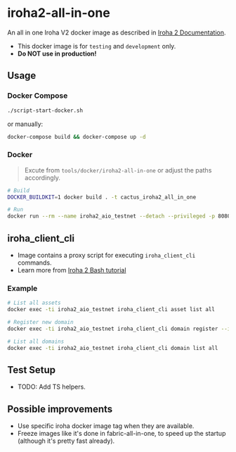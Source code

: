 # iroha2-all-in-one

An all in one Iroha V2 docker image as described in [Iroha 2 Documentation](https://hyperledger.github.io/iroha-2-docs/guide/build-and-install.html).
- This docker image is for `testing` and `development` only.
- **Do NOT use in production!**

## Usage

### Docker Compose
``` bash
./script-start-docker.sh
```

or manually:

``` bash
docker-compose build && docker-compose up -d
```

### Docker
> Excute from `tools/docker/iroha2-all-in-one` or adjust the paths accordingly.

``` bash
# Build
DOCKER_BUILDKIT=1 docker build . -t cactus_iroha2_all_in_one

# Run
docker run --rm --name iroha2_aio_testnet --detach --privileged -p 8080:8080 -p 8180:8180 cactus_iroha2_all_in_one
```

## iroha_client_cli
- Image contains a proxy script for executing `iroha_client_cli` commands.
- Learn more from [Iroha 2 Bash tutorial](https://hyperledger.github.io/iroha-2-docs/guide/bash.html)

### Example

``` bash
# List all assets
docker exec -ti iroha2_aio_testnet iroha_client_cli asset list all

# Register new domain
docker exec -ti iroha2_aio_testnet iroha_client_cli domain register --id="looking_glass"

# List all domains
docker exec -ti iroha2_aio_testnet iroha_client_cli domain list all
```

## Test Setup
- TODO: Add TS helpers.

## Possible improvements
- Use specific iroha docker image tag when they are available.
- Freeze images like it's done in fabric-all-in-one, to speed up the startup (although it's pretty fast already).
